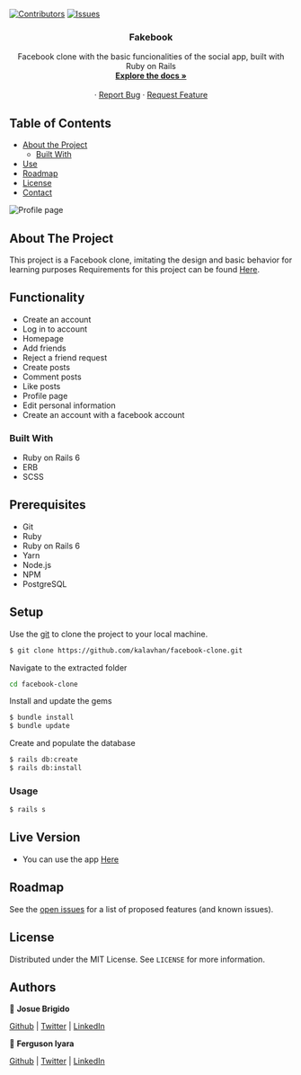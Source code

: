 [![Contributors][contributors-shield]][contributors-url]
[![Issues][issues-shield]][issues-url]
<br />
<p align="center">
 
  <h3 align="center">Fakebook</h3>
  <p align="center">
    Facebook clone with the basic funcionalities of the social app, built with Ruby on Rails
    <br />
    <a href="https://github.com/kalavhan/facebook-clone/"><strong>Explore the docs »</strong></a>
    <br />
    <br />
    ·
    <a href="https://github.com/kalavhan/facebook-clone/issues">Report Bug</a>
    ·
    <a href="https://github.com/kalavhan/facebook-clone/issues">Request Feature</a>
  </p>
</p>


<!-- TABLE OF CONTENTS -->
## Table of Contents

* [About the Project](#about-the-project)
  * [Built With](#built-with)
* [Use](#use)
* [Roadmap](#roadmap)
* [License](#license)
* [Contact](#contact)


![Profile page](https://user-images.githubusercontent.com/47485749/92018305-373a8e00-ed12-11ea-913f-b0e51f42ff85.png)


<!-- ABOUT THE PROJECT -->
## About The Project

This project is a Facebook clone, imitating the design and basic behavior for learning purposes
Requirements for this project can be found [Here](https://www.theodinproject.com/courses/ruby-on-rails/lessons/final-project).

## Functionality
 - Create an account
 - Log in to account
 - Homepage
 - Add friends
 - Reject a friend request
 - Create posts
 - Comment posts
 - Like posts
 - Profile page
 - Edit personal information
 - Create an account with a facebook account

### Built With

 - Ruby on Rails 6
 - ERB
 - SCSS

## Prerequisites
 - Git
 - Ruby
 - Ruby on Rails 6
 - Yarn
 - Node.js
 - NPM
 - PostgreSQL


## Setup

Use the [git](https://git-scm.com/downloads) to clone the project to your local machine.
```sh
$ git clone https://github.com/kalavhan/facebook-clone.git
```

Navigate to the extracted folder
```sh 
cd facebook-clone
```

Install and update the gems
```sh
$ bundle install
$ bundle update
```

Create and populate the database
```sh
$ rails db:create
$ rails db:install
```

### Usage
```sh
$ rails s
```

## Live Version

- You can use the app [Here](https://frozen-forest-23599.herokuapp.com/)

<!-- ROADMAP -->
## Roadmap

See the [open issues](https://github.com/kalavhan/facebook-clone/issues) for a list of proposed features (and known issues).


<!-- LICENSE -->
## License

Distributed under the MIT License. See `LICENSE` for more information.

<!-- Authors -->
## Authors

👤 **Josue Brigido**

[Github](https://github.com/kalavhan) | [Twitter](https://twitter.com/kalavhan) | [LinkedIn](https://linkedin.com/in/kalavhan)

👤 **Ferguson Iyara**

[Github](https://github.com/fegzycole) | [Twitter](https://twitter.com/fergusoniyara) | [LinkedIn](https://www.linkedin.com/in/fergusoniyara/)

<!-- MARKDOWN LINKS & IMAGES -->
<!-- https://www.markdownguide.org/basic-syntax/#reference-style-links -->
[contributors-shield]: https://img.shields.io/badge/Contributors-2-%2300ff00
[contributors-url]: https://github.com/kalavhan/facebook-clone/graphs/contributors
[issues-shield]: https://img.shields.io/badge/issues-0-%2300ff00
[issues-url]: https://github.com/kalavhan/facebook-clone/issues/
